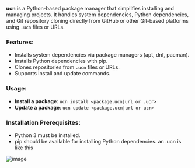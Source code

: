 **ucn** is a Python-based package manager that simplifies installing and managing projects. It handles system dependencies, Python dependencies, and Git repository cloning directly from GitHub or other Git-based platforms using `.ucn` files or URLs.

### Features:
- Installs system dependencies via package managers (apt, dnf, pacman).
- Installs Python dependencies with pip.
- Clones repositories from `.ucn` files or URLs.
- Supports install and update commands.

### Usage:
- **Install a package**: `ucn install <package.ucn|url or .ucr>`
- **Update a package**: `ucn update <package.ucn|url or ucr>`

### Installation Prerequisites:
- Python 3 must be installed.
- pip should be available for installing Python dependencies.
an  .ucn is like this




![image](https://github.com/user-attachments/assets/80091db6-59ef-4771-a65d-620082d54f2d)
